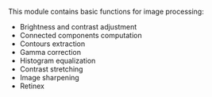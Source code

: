 This module contains basic functions for image processing:
- Brightness and contrast adjustment
- Connected components computation
- Contours extraction
- Gamma correction
- Histogram equalization
- Contrast stretching
- Image sharpening
- Retinex
